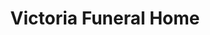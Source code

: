 ---
title: "Victoria Funeral Home"
url: /aberdeen/victoria-funeral-home/
shop: funeral directors
---